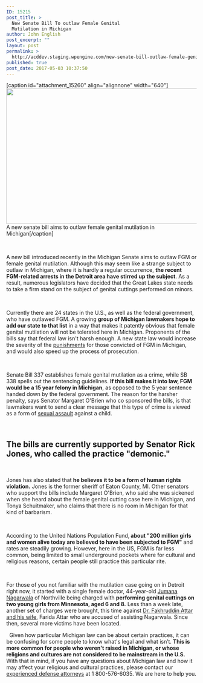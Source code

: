 ```yaml
---
ID: 15215
post_title: >
  New Senate Bill To outlaw Female Genital
  Mutilation in Michigan
author: John English
post_excerpt: ""
layout: post
permalink: >
  http://acddev.staging.wpengine.com/new-senate-bill-outlaw-female-genital-mutilation-michigan.html
published: true
post_date: 2017-05-03 10:37:50
---
```

[caption id="attachment_15260" align="alignnone" width="640"]<img class="size-full wp-image-15260" src="http://acddev.staging.wpengine.com/wp-content/uploads/2017/05/surgery-1662204_640.jpg" alt="" width="640" height="358" /> A new senate bill aims to outlaw female genital mutilation in Michigan[/caption]

&nbsp;

<span style="font-weight: 400;">A new bill introduced recently in the Michigan Senate aims to outlaw FGM or female genital mutilation. Although this may seem like a strange subject to outlaw in Michigan, where it is hardly a regular occurrence, </span><b>the recent FGM-related arrests in the Detroit area have stirred up the subject</b><span style="font-weight: 400;">. As a result, numerous legislators have decided that the Great Lakes state needs to take a firm stand on the subject of genital cuttings performed on minors.</span>

&nbsp;

<span style="font-weight: 400;">Currently there are 24 states in the U.S., as well as the federal government, who have outlawed FGM. A growing </span><b>group of Michigan lawmakers hope to add our state to that list</b><span style="font-weight: 400;"> in a way that makes it patently obvious that female genital mutilation will not be tolerated here in Michigan. Proponents of the bills say that federal law isn't harsh enough. A new state law would increase the severity of the </span><a href="http://acddev.staging.wpengine.com/sentencing-options.html" target="_blank" rel="noopener noreferrer"><span style="font-weight: 400;">punishments</span></a><span style="font-weight: 400;"> for those convicted of FGM in Michigan, and would also speed up the process of prosecution.</span>

&nbsp;

<span style="font-weight: 400;">Senate Bill 337 establishes female genital mutilation as a crime, while SB 338 spells out the sentencing guidelines. </span><b>If this bill makes it into law, FGM would be a 15 year felony in Michigan</b><span style="font-weight: 400;">, as opposed to the 5 year sentence handed down by the federal government. The reason for the harsher penalty, says Senator Margaret O'Brien who co sponsored the bills, is that lawmakers want to send a clear message that this type of crime is viewed as a form of </span><a href="http://acddev.staging.wpengine.com/sex-crimes.html" target="_blank" rel="noopener noreferrer"><span style="font-weight: 400;">sexual assault</span></a><span style="font-weight: 400;"> against a child.</span>

&nbsp;
<h2>The bills are currently supported by Senator Rick Jones, who called the practice "demonic."</h2>
&nbsp;

<span style="font-weight: 400;">Jones has also stated that </span><b>he believes it to be a form of human rights violation.</b><span style="font-weight: 400;"> Jones is the former sheriff of Eaton County, MI. Other senators who support the bills include Margaret O'Brien, who said she was sickened when she heard about the female genital cutting case here in Michigan, and Tonya Schuitmaker, who claims that there is no room in Michigan for that kind of barbarism.</span>

&nbsp;

<span style="font-weight: 400;">According to the United Nations Population Fund,</span><b> about "200 million girls and women alive today are believed to have been subjected to FGM"</b><span style="font-weight: 400;"> and rates are steadily growing. However, here in the US, FGM is far less common, being limited to small underground pockets where for cultural and religious reasons, certain people still practice this particular rite.</span>

&nbsp;

<span style="font-weight: 400;">For those of you not familiar with the mutilation case going on in Detroit right now, it started with a single female doctor, 44-year-old </span><a href="http://childprotectiveservicesdefense.com/michigan-doctor-charged-female-genital-mutilation-practices.html" target="_blank" rel="noopener noreferrer"><span style="font-weight: 400;">Jumana Nagarwala</span></a><span style="font-weight: 400;"> of Northville being charged with </span><b>performing genital cuttings on two young girls from Minnesota, aged 6 and 8.</b><span style="font-weight: 400;"> Less than a week late, another set of charges were brought, this time against </span><a href="http://childprotectiveservicesdefense.com/new-arrests-michigan-genital-mutilation-case.html" target="_blank" rel="noopener noreferrer"><span style="font-weight: 400;">Dr. Fakhruddin Attar and his wife</span></a><span style="font-weight: 400;">, Farida Attar who are accused of assisting Nagarwala. Since then, several more victims have been located.</span>

&nbsp;
<span style="font-weight: 400;">Given how particular Michigan law can be about certain practices, it can be confusing for some people to know what's legal and what isn’t. </span><b>This is more common for people who weren't raised in Michigan, or whose religions and cultures are not considered to be mainstream in the U.S.</b><span style="font-weight: 400;"> With that in mind, if you have any questions about Michigan law and how it may affect your religious and cultural practices, please contact our </span><a href="http://acddev.staging.wpengine.com/trial-attorneys.html" target="_blank" rel="noopener noreferrer"><span style="font-weight: 400;">experienced defense attorneys</span></a><span style="font-weight: 400;"> at 1 800-576-6035. We are here to help you.</span>